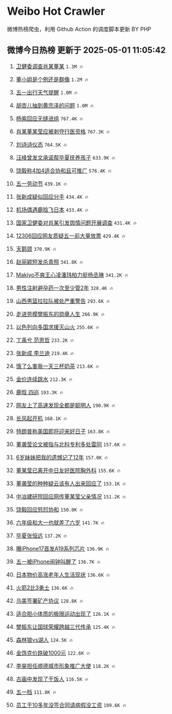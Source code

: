 # Weibo Hot Crawler 



微博热榜爬虫，利用 Github Action 的调度脚本更新 BY PHP 


## 微博今日热榜 更新于 2025-05-01 11:05:42 
1. [卫健委调查肖某董某](https://s.weibo.com/weibo?q=%23%E5%8D%AB%E5%81%A5%E5%A7%94%E8%B0%83%E6%9F%A5%E8%82%96%E6%9F%90%E8%91%A3%E6%9F%90%23&t=31&band_rank=1&Refer=top) `1.3M 🔥` 

1. [董小姐是个例还是群像](https://s.weibo.com/weibo?q=%23%E8%91%A3%E5%B0%8F%E5%A7%90%E6%98%AF%E4%B8%AA%E4%BE%8B%E8%BF%98%E6%98%AF%E7%BE%A4%E5%83%8F%23&t=31&band_rank=2&Refer=top) `1.2M 🔥` 

1. [五一出行天气提醒](https://s.weibo.com/weibo?q=%23%E4%BA%94%E4%B8%80%E5%87%BA%E8%A1%8C%E5%A4%A9%E6%B0%94%E6%8F%90%E9%86%92%23&t=31&band_rank=3&Refer=top) `1.0M 🔥` 

1. [胡杏儿抽到黄宗泽的问题](https://s.weibo.com/weibo?q=%23%E8%83%A1%E6%9D%8F%E5%84%BF%E6%8A%BD%E5%88%B0%E9%BB%84%E5%AE%97%E6%B3%BD%E7%9A%84%E9%97%AE%E9%A2%98%23&t=31&band_rank=4&Refer=top) `1.0M 🔥` 

1. [杨紫回应无缝进组](https://s.weibo.com/weibo?q=%23%E6%9D%A8%E7%B4%AB%E5%9B%9E%E5%BA%94%E6%97%A0%E7%BC%9D%E8%BF%9B%E7%BB%84%23&t=31&band_rank=5&Refer=top) `767.4K 🔥` 

1. [肖某董某莹应被剥夺行医资格](https://s.weibo.com/weibo?q=%23%E8%82%96%E6%9F%90%E8%91%A3%E6%9F%90%E8%8E%B9%E5%BA%94%E8%A2%AB%E5%89%A5%E5%A4%BA%E8%A1%8C%E5%8C%BB%E8%B5%84%E6%A0%BC%23&t=31&band_rank=6&Refer=top) `767.3K 🔥` 

1. [刘诗诗仪态](https://s.weibo.com/weibo?q=%E5%88%98%E8%AF%97%E8%AF%97%E4%BB%AA%E6%80%81&t=31&band_rank=7&Refer=top) `764.5K 🔥` 

1. [汪峰曾发文承诺帮毕夏抚养孩子](https://s.weibo.com/weibo?q=%23%E6%B1%AA%E5%B3%B0%E6%9B%BE%E5%8F%91%E6%96%87%E6%89%BF%E8%AF%BA%E5%B8%AE%E6%AF%95%E5%A4%8F%E6%8A%9A%E5%85%BB%E5%AD%A9%E5%AD%90%23&t=31&band_rank=8&Refer=top) `633.9K 🔥` 

1. [饶毅称4加4适合协和且可推广](https://s.weibo.com/weibo?q=%23%E9%A5%B6%E6%AF%85%E7%A7%B04%E5%8A%A04%E9%80%82%E5%90%88%E5%8D%8F%E5%92%8C%E4%B8%94%E5%8F%AF%E6%8E%A8%E5%B9%BF%23&t=31&band_rank=9&Refer=top) `576.4K 🔥` 

1. [五一劳动节](https://s.weibo.com/weibo?q=%23%E4%BA%94%E4%B8%80%E5%8A%B3%E5%8A%A8%E8%8A%82%23&t=31&band_rank=10&Refer=top) `439.1K 🔥` 

1. [张新成疑似回应分手](https://s.weibo.com/weibo?q=%23%E5%BC%A0%E6%96%B0%E6%88%90%E7%96%91%E4%BC%BC%E5%9B%9E%E5%BA%94%E5%88%86%E6%89%8B%23&t=31&band_rank=11&Refer=top) `434.4K 🔥` 

1. [机场偶遇鹿晗飞日本](https://s.weibo.com/weibo?q=%23%E6%9C%BA%E5%9C%BA%E5%81%B6%E9%81%87%E9%B9%BF%E6%99%97%E9%A3%9E%E6%97%A5%E6%9C%AC%23&t=31&band_rank=12&Refer=top) `433.4K 🔥` 

1. [国家卫健委对肖某引发舆情问题开展调查](https://s.weibo.com/weibo?q=%23%E5%9B%BD%E5%AE%B6%E5%8D%AB%E5%81%A5%E5%A7%94%E5%AF%B9%E8%82%96%E6%9F%90%E5%BC%95%E5%8F%91%E8%88%86%E6%83%85%E9%97%AE%E9%A2%98%E5%BC%80%E5%B1%95%E8%B0%83%E6%9F%A5%23&t=31&band_rank=13&Refer=top) `431.4K 🔥` 

1. [12306回应网友质疑五一前大量放票](https://s.weibo.com/weibo?q=%2312306%E5%9B%9E%E5%BA%94%E7%BD%91%E5%8F%8B%E8%B4%A8%E7%96%91%E4%BA%94%E4%B8%80%E5%89%8D%E5%A4%A7%E9%87%8F%E6%94%BE%E7%A5%A8%23&t=31&band_rank=14&Refer=top) `429.4K 🔥` 

1. [天鹅颈](https://s.weibo.com/weibo?q=%E5%A4%A9%E9%B9%85%E9%A2%88&t=31&band_rank=15&Refer=top) `370.9K 🔥` 

1. [赵丽颖短发杀青照](https://s.weibo.com/weibo?q=%23%E8%B5%B5%E4%B8%BD%E9%A2%96%E7%9F%AD%E5%8F%91%E6%9D%80%E9%9D%92%E7%85%A7%23&t=31&band_rank=16&Refer=top) `341.8K 🔥` 

1. [Makiyo不爽王心凌潘玮柏力挺杨丞琳](https://s.weibo.com/weibo?q=%23Makiyo%E4%B8%8D%E7%88%BD%E7%8E%8B%E5%BF%83%E5%87%8C%E6%BD%98%E7%8E%AE%E6%9F%8F%E5%8A%9B%E6%8C%BA%E6%9D%A8%E4%B8%9E%E7%90%B3%23&t=31&band_rank=17&Refer=top) `341.2K 🔥` 

1. [男性注射避孕药一次至少管2年](https://s.weibo.com/weibo?q=%23%E7%94%B7%E6%80%A7%E6%B3%A8%E5%B0%84%E9%81%BF%E5%AD%95%E8%8D%AF%E4%B8%80%E6%AC%A1%E8%87%B3%E5%B0%91%E7%AE%A12%E5%B9%B4%23&t=31&band_rank=18&Refer=top) `328.4K 🔥` 

1. [山西男篮拉拉队被处严重警告](https://s.weibo.com/weibo?q=%23%E5%B1%B1%E8%A5%BF%E7%94%B7%E7%AF%AE%E6%8B%89%E6%8B%89%E9%98%9F%E8%A2%AB%E5%A4%84%E4%B8%A5%E9%87%8D%E8%AD%A6%E5%91%8A%23&t=31&band_rank=19&Refer=top) `293.6K 🔥` 

1. [走进劳模樊振东的勋章人生](https://s.weibo.com/weibo?q=%23%E8%B5%B0%E8%BF%9B%E5%8A%B3%E6%A8%A1%E6%A8%8A%E6%8C%AF%E4%B8%9C%E7%9A%84%E5%8B%8B%E7%AB%A0%E4%BA%BA%E7%94%9F%23&t=31&band_rank=20&Refer=top) `266.9K 🔥` 

1. [以色列向多国求援灭山火](https://s.weibo.com/weibo?q=%23%E4%BB%A5%E8%89%B2%E5%88%97%E5%90%91%E5%A4%9A%E5%9B%BD%E6%B1%82%E6%8F%B4%E7%81%AD%E5%B1%B1%E7%81%AB%23&t=31&band_rank=21&Refer=top) `255.6K 🔥` 

1. [丁禹兮 范思哲](https://s.weibo.com/weibo?q=%E4%B8%81%E7%A6%B9%E5%85%AE%20%E8%8C%83%E6%80%9D%E5%93%B2&t=31&band_rank=22&Refer=top) `233.2K 🔥` 

1. [张新成 李兰迪](https://s.weibo.com/weibo?q=%E5%BC%A0%E6%96%B0%E6%88%90%20%E6%9D%8E%E5%85%B0%E8%BF%AA&t=31&band_rank=23&Refer=top) `219.4K 🔥` 

1. [饿了么害我一天三杯奶茶](https://s.weibo.com/weibo?q=%23%E9%A5%BF%E4%BA%86%E4%B9%88%E5%AE%B3%E6%88%91%E4%B8%80%E5%A4%A9%E4%B8%89%E6%9D%AF%E5%A5%B6%E8%8C%B6%23&t=31&band_rank=24&Refer=top) `213.6K 🔥` 

1. [金价连续跳水](https://s.weibo.com/weibo?q=%23%E9%87%91%E4%BB%B7%E8%BF%9E%E7%BB%AD%E8%B7%B3%E6%B0%B4%23&t=31&band_rank=25&Refer=top) `212.3K 🔥` 

1. [鹿晗 四巡](https://s.weibo.com/weibo?q=%E9%B9%BF%E6%99%97%20%E5%9B%9B%E5%B7%A1&t=31&band_rank=26&Refer=top) `193.3K 🔥` 

1. [网友上了高速发现全都是聪明人](https://s.weibo.com/weibo?q=%23%E7%BD%91%E5%8F%8B%E4%B8%8A%E4%BA%86%E9%AB%98%E9%80%9F%E5%8F%91%E7%8E%B0%E5%85%A8%E9%83%BD%E6%98%AF%E8%81%AA%E6%98%8E%E4%BA%BA%23&t=31&band_rank=27&Refer=top) `190.9K 🔥` 

1. [长风起开机](https://s.weibo.com/weibo?q=%23%E9%95%BF%E9%A3%8E%E8%B5%B7%E5%BC%80%E6%9C%BA%23&t=31&band_rank=28&Refer=top) `168.1K 🔥` 

1. [特朗普称美国即将迎来好日子](https://s.weibo.com/weibo?q=%23%E7%89%B9%E6%9C%97%E6%99%AE%E7%A7%B0%E7%BE%8E%E5%9B%BD%E5%8D%B3%E5%B0%86%E8%BF%8E%E6%9D%A5%E5%A5%BD%E6%97%A5%E5%AD%90%23&t=31&band_rank=29&Refer=top) `163.8K 🔥` 

1. [董袭莹论文被指与北科专利多处雷同](https://s.weibo.com/weibo?q=%23%E8%91%A3%E8%A2%AD%E8%8E%B9%E8%AE%BA%E6%96%87%E8%A2%AB%E6%8C%87%E4%B8%8E%E5%8C%97%E7%A7%91%E4%B8%93%E5%88%A9%E5%A4%9A%E5%A4%84%E9%9B%B7%E5%90%8C%23&t=31&band_rank=30&Refer=top) `157.6K 🔥` 

1. [6岁妹妹把我的遗憾记了12年](https://s.weibo.com/weibo?q=6%E5%B2%81%E5%A6%B9%E5%A6%B9%E6%8A%8A%E6%88%91%E7%9A%84%E9%81%97%E6%86%BE%E8%AE%B0%E4%BA%8612%E5%B9%B4&t=31&band_rank=31&Refer=top) `157.0K 🔥` 

1. [董某莹已离开中日友好医院胸外科](https://s.weibo.com/weibo?q=%23%E8%91%A3%E6%9F%90%E8%8E%B9%E5%B7%B2%E7%A6%BB%E5%BC%80%E4%B8%AD%E6%97%A5%E5%8F%8B%E5%A5%BD%E5%8C%BB%E9%99%A2%E8%83%B8%E5%A4%96%E7%A7%91%23&t=31&band_rank=32&Refer=top) `155.6K 🔥` 

1. [董袭莹的种种疑云该有人出来回应了](https://s.weibo.com/weibo?q=%23%E8%91%A3%E8%A2%AD%E8%8E%B9%E7%9A%84%E7%A7%8D%E7%A7%8D%E7%96%91%E4%BA%91%E8%AF%A5%E6%9C%89%E4%BA%BA%E5%87%BA%E6%9D%A5%E5%9B%9E%E5%BA%94%E4%BA%86%23&t=31&band_rank=33&Refer=top) `153.1K 🔥` 

1. [中冶建研院回应网传董某莹父亲情况](https://s.weibo.com/weibo?q=%23%E4%B8%AD%E5%86%B6%E5%BB%BA%E7%A0%94%E9%99%A2%E5%9B%9E%E5%BA%94%E7%BD%91%E4%BC%A0%E8%91%A3%E6%9F%90%E8%8E%B9%E7%88%B6%E4%BA%B2%E6%83%85%E5%86%B5%23&t=31&band_rank=34&Refer=top) `151.2K 🔥` 

1. [饶毅回应怒怼协和](https://s.weibo.com/weibo?q=%23%E9%A5%B6%E6%AF%85%E5%9B%9E%E5%BA%94%E6%80%92%E6%80%BC%E5%8D%8F%E5%92%8C%23&t=31&band_rank=35&Refer=top) `150.0K 🔥` 

1. [六年级和大一也就差了六岁](https://s.weibo.com/weibo?q=%E5%85%AD%E5%B9%B4%E7%BA%A7%E5%92%8C%E5%A4%A7%E4%B8%80%E4%B9%9F%E5%B0%B1%E5%B7%AE%E4%BA%86%E5%85%AD%E5%B2%81&t=31&band_rank=36&Refer=top) `141.7K 🔥` 

1. [毕夏张恒远](https://s.weibo.com/weibo?q=%E6%AF%95%E5%A4%8F%E5%BC%A0%E6%81%92%E8%BF%9C&t=31&band_rank=37&Refer=top) `137.2K 🔥` 

1. [曝iPhone17首发A19系列芯片](https://s.weibo.com/weibo?q=%23%E6%9B%9DiPhone17%E9%A6%96%E5%8F%91A19%E7%B3%BB%E5%88%97%E8%8A%AF%E7%89%87%23&t=31&band_rank=38&Refer=top) `136.9K 🔥` 

1. [五一被iPhone闹钟叫醒了](https://s.weibo.com/weibo?q=%23%E4%BA%94%E4%B8%80%E8%A2%ABiPhone%E9%97%B9%E9%92%9F%E5%8F%AB%E9%86%92%E4%BA%86%23&t=31&band_rank=39&Refer=top) `136.7K 🔥` 

1. [日本物价高涨老年人生活现状](https://s.weibo.com/weibo?q=%E6%97%A5%E6%9C%AC%E7%89%A9%E4%BB%B7%E9%AB%98%E6%B6%A8%E8%80%81%E5%B9%B4%E4%BA%BA%E7%94%9F%E6%B4%BB%E7%8E%B0%E7%8A%B6&t=31&band_rank=40&Refer=top) `136.6K 🔥` 

1. [火箭2比3勇士](https://s.weibo.com/weibo?q=%23%E7%81%AB%E7%AE%AD2%E6%AF%943%E5%8B%87%E5%A3%AB%23&t=31&band_rank=41&Refer=top) `136.6K 🔥` 

1. [乌美签署矿产协议](https://s.weibo.com/weibo?q=%23%E4%B9%8C%E7%BE%8E%E7%AD%BE%E7%BD%B2%E7%9F%BF%E4%BA%A7%E5%8D%8F%E8%AE%AE%23&t=31&band_rank=42&Refer=top) `128.8K 🔥` 

1. [适合胆小体质的极限运动出现了](https://s.weibo.com/weibo?q=%23%E9%80%82%E5%90%88%E8%83%86%E5%B0%8F%E4%BD%93%E8%B4%A8%E7%9A%84%E6%9E%81%E9%99%90%E8%BF%90%E5%8A%A8%E5%87%BA%E7%8E%B0%E4%BA%86%23&t=31&band_rank=43&Refer=top) `126.1K 🔥` 

1. [樊振东让国球荣耀跨越三代传承](https://s.weibo.com/weibo?q=%23%E6%A8%8A%E6%8C%AF%E4%B8%9C%E8%AE%A9%E5%9B%BD%E7%90%83%E8%8D%A3%E8%80%80%E8%B7%A8%E8%B6%8A%E4%B8%89%E4%BB%A3%E4%BC%A0%E6%89%BF%23&t=31&band_rank=44&Refer=top) `125.4K 🔥` 

1. [森林狼vs湖人](https://s.weibo.com/weibo?q=%23%E6%A3%AE%E6%9E%97%E7%8B%BCvs%E6%B9%96%E4%BA%BA%23&t=31&band_rank=45&Refer=top) `124.5K 🔥` 

1. [金饰克价跌破1000元](https://s.weibo.com/weibo?q=%23%E9%87%91%E9%A5%B0%E5%85%8B%E4%BB%B7%E8%B7%8C%E7%A0%B41000%E5%85%83%23&t=31&band_rank=46&Refer=top) `122.6K 🔥` 

1. [李昊担任顺德城市形象推广大使](https://s.weibo.com/weibo?q=%23%E6%9D%8E%E6%98%8A%E6%8B%85%E4%BB%BB%E9%A1%BA%E5%BE%B7%E5%9F%8E%E5%B8%82%E5%BD%A2%E8%B1%A1%E6%8E%A8%E5%B9%BF%E5%A4%A7%E4%BD%BF%23&t=31&band_rank=47&Refer=top) `118.2K 🔥` 

1. [古画中发现了干饭人](https://s.weibo.com/weibo?q=%23%E5%8F%A4%E7%94%BB%E4%B8%AD%E5%8F%91%E7%8E%B0%E4%BA%86%E5%B9%B2%E9%A5%AD%E4%BA%BA%23&t=31&band_rank=48&Refer=top) `116.5K 🔥` 

1. [五一档](https://s.weibo.com/weibo?q=%E4%BA%94%E4%B8%80%E6%A1%A3&t=31&band_rank=49&Refer=top) `111.0K 🔥` 

1. [员工干10多年没签合同请病假没工资](https://s.weibo.com/weibo?q=%23%E5%91%98%E5%B7%A5%E5%B9%B210%E5%A4%9A%E5%B9%B4%E6%B2%A1%E7%AD%BE%E5%90%88%E5%90%8C%E8%AF%B7%E7%97%85%E5%81%87%E6%B2%A1%E5%B7%A5%E8%B5%84%23&t=31&band_rank=50&Refer=top) `109.6K 🔥` 


